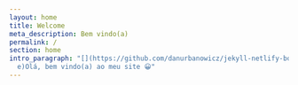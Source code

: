 ```yaml
---
layout: home
title: Welcome
meta_description: Bem vindo(a)
permalink: /
section: home
intro_paragraph: "[](https://github.com/danurbanowicz/jekyll-netlify-boilerplat\
  e)Olá, bem vindo(a) ao meu site 😀"
---
```

<audio autoplay="autoplay" loop="loop" src="1468285242-481817.mp3" preload="auto"></audio>
